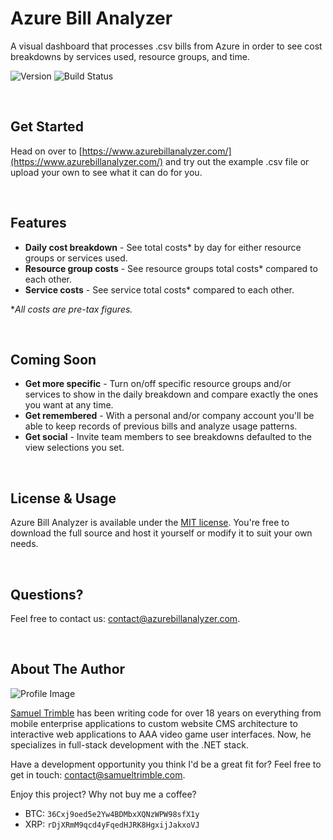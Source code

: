 # Azure Bill Analyzer

A visual dashboard that processes .csv bills from Azure in order to see cost breakdowns by services used, resource groups, and time.

![Version](https://img.shields.io/badge/version-v0.1.3.0401(beta)-blue.svg) ![Build Status](https://img.shields.io/vso/build/samueltrimble/1611dc5d-c62b-4b86-9850-f6b7d72e42f6/1.svg)

<br>

## Get Started
Head on over to [https://www.azurebillanalyzer.com/](https://www.azurebillanalyzer.com/) and try out the example .csv file or upload your own to see what it can do for you.

<br>

## Features
* **Daily cost breakdown** - See total costs* by day for either resource groups or services used.
* **Resource group costs** - See resource groups total costs* compared to each other.
* **Service costs** - See service total costs* compared to each other.

&ast;*All costs are pre-tax figures.*

<br>

## Coming Soon
* **Get more specific** - Turn on/off specific resource groups and/or services to show in the daily breakdown and compare exactly the ones you want at any time.
* **Get remembered** - With a personal and/or company account you'll be able to keep records of previous bills and analyze usage patterns.
* **Get social** - Invite team members to see breakdowns defaulted to the view selections you set.

<br>

## License & Usage
Azure Bill Analyzer is available under the [MIT license](https://github.com/SamuelTrimble/AzureBillAnalyzer/blob/master/LICENSE). You're free to download the full source and host it yourself or modify it to suit your own needs.

<br>

## Questions?
Feel free to contact us: [contact@azurebillanalyzer.com](mailto:contact@azurebillanalyzer.com).

<br>

## About The Author
![Profile Image](https://en.gravatar.com/userimage/40584927/e310c48f90b7b7e685382fa838c8cf76.jpg?size=200)

[Samuel Trimble](http://www.samueltrimble.com/) has been writing code for over 18 years on everything from mobile enterprise applications to custom website CMS architecture to interactive web applications to AAA video game user interfaces. Now, he specializes in full-stack development with the .NET stack.

Have a development opportunity you think I'd be a great fit for? Feel free to get in touch: [contact@samueltrimble.com](mailto:contact@samueltrimble.com).

Enjoy this project? Why not buy me a coffee?
* BTC: `36Cxj9oed5e2Yw4BDMbxXQNzWPW98sfX1y`
* XRP: `rDjXRmM9qcd4yFqedHJRK8HgxijJakxoVJ`
